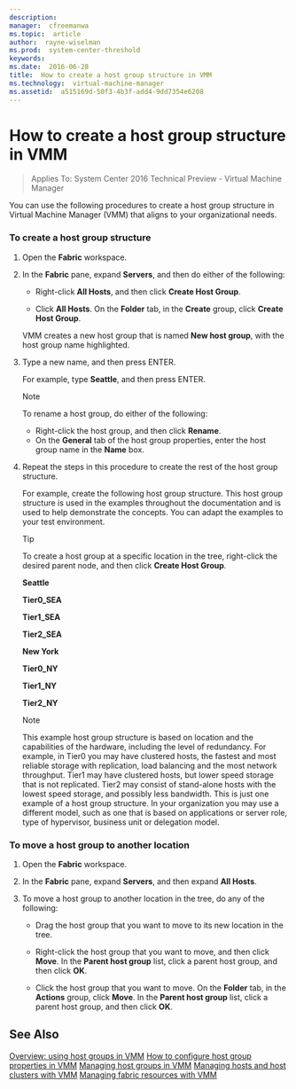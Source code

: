 ```yaml
---
description:  
manager:  cfreemanwa
ms.topic:  article
author:  rayne-wiselman
ms.prod:  system-center-threshold
keywords:  
ms.date:  2016-06-28
title:  How to create a host group structure in VMM
ms.technology:  virtual-machine-manager
ms.assetid:  a515169d-50f3-4b3f-add4-9dd7354e6208
---
```


# How to create a host group structure in VMM

>Applies To: System Center 2016 Technical Preview - Virtual Machine Manager

You can use the following procedures to create a host group structure in Virtual Machine Manager (VMM) that aligns to your organizational needs.

### To create a host group structure

1.  Open the **Fabric** workspace.

2.  In the **Fabric** pane, expand **Servers**, and then do either of the following:

    -   Right-click **All Hosts**, and then click **Create Host Group**.

    -   Click **All Hosts**. On the **Folder** tab, in the **Create** group, click **Create Host Group**.

    VMM creates a new host group that is named **New host group**, with the host group name highlighted.

3.  Type a new name, and then press ENTER.

    For example, type **Seattle**, and then press ENTER.

    > [!NOTE]
    > To rename a host group, do either of the following:
    > 
    > -   Right-click the host group, and then click **Rename**.
    > -   On the **General** tab of the host group properties, enter the host group name in the **Name** box.

4.  Repeat the steps in this procedure to create the rest of the host group structure.

    For example, create the following host group structure. This host group structure is used in the examples throughout the documentation and is used to help demonstrate the concepts. You can adapt the examples to your test environment.

    > [!TIP]
    > To create a host group at a specific location in the tree, right-click the desired parent node, and then click **Create Host Group**.

    **Seattle**

    **Tier0_SEA**

    **Tier1_SEA**

    **Tier2_SEA**

    **New York**

    **Tier0_NY**

    **Tier1_NY**

    **Tier2_NY**

    > [!NOTE]
    > This example host group structure is based on location and the capabilities of the hardware, including the level of redundancy. For example, in Tier0 you may have clustered hosts, the fastest and most reliable storage with replication, load balancing and the most network throughput. Tier1 may have clustered hosts, but lower speed storage that is not replicated. Tier2 may consist of stand-alone hosts with the lowest speed storage, and possibly less bandwidth. This is just one example of a host group structure. In your organization you may use a different model, such as one that is based on applications or server role, type of hypervisor, business unit or delegation model.

### To move a host group to another location

1.  Open the **Fabric** workspace.

2.  In the **Fabric** pane, expand **Servers**, and then expand **All Hosts**.

3.  To move a host group to another location in the tree, do any of the following:

    -   Drag the host group that you want to move to its new location in the tree.

    -   Right-click the host group that you want to move, and then click **Move**. In the **Parent host group** list, click a parent host group, and then click **OK**.

    -   Click the host group that you want to move. On the **Folder** tab, in the **Actions** group, click **Move**. In the **Parent host group** list, click a parent host group, and then click **OK**.

## See Also
[Overview: using host groups in VMM](Overview--using-host-groups-in-VMM.md)
[How to configure host group properties in VMM](How-to-configure-host-group-properties-in-VMM.md)
[Managing host groups in VMM](Managing-host-groups-in-VMM.md)
[Managing hosts and host clusters with VMM](Managing-hosts-and-host-clusters-with-VMM.md)
[Managing fabric resources with VMM](Managing-fabric-resources-with-VMM.md)




